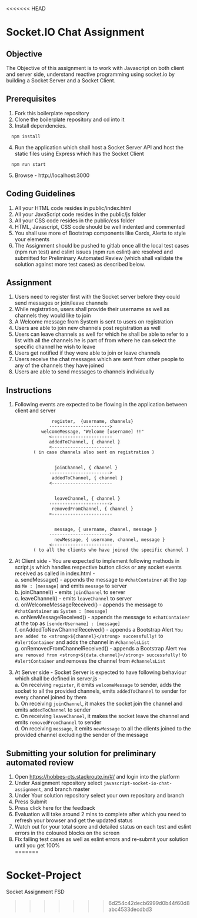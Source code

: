 <<<<<<< HEAD
# Socket.IO Chat Assignment

## Objective

The Objective of this assignment is to work with Javascript on both client and server side, understand reactive programming using socket.io by building a Socket Server and a Socket Client.  

## Prerequisites

1. Fork this boilerplate repository  
2. Clone the boilerplate repository and cd into it  
3. Install dependencies.   

```
  npm install
```

4. Run the application which shall host a Socket Server API and host the static files using Express which has the Socket Client

```
  npm run start
```

5. Browse - http://localhost:3000  

## Coding Guidelines

1. All your HTML code resides in public/index.html  
2. All your JavaScript code resides in the public/js folder  
3. All your CSS code resides in the public/css folder  
4. HTML, Javascript, CSS code should be well indented and commented  
5. You shall use more of Bootstrap components like Cards, Alerts to style your elements  
6. The Assignment should be pushed to gitlab once all the local test cases (npm run test) and eslint issues (npm run eslint) are resolved and submitted for Preliminary Automated Review (which shall validate the solution against more test cases) as described below.  

## Assignment

1. Users need to register first with the Socket server before they could send messages or join/leave channels  
2. While registration, users shall provide their username as well as channels they would like to join  
3. A Welcome message from System is sent to users on registration  
4. Users are able to join new channels post registration as well   
5. Users can leave channels as well for which he shall be able to refer to a list with all the channels he is part of from where he can select the specific channel he wish to leave  
6. Users get notified if they were able to join or leave channels  
7. Users receive the chat messages which are sent from other people to any of the channels they have joined  
8. Users are able to send messages to channels individually  

## Instructions 

 1. Following events are expected to be flowing in the application between client and server  

 
                      register,  {username, channels}
                     ----------------------->
                  welcomeMessage, "Welcome [username] !!"
                     <-----------------------
                     addedToChannel, { channel }
                     <-----------------------
               ( in case channels also sent on registration )


                       joinChannel, { channel }
                     ----------------------->
                      addedToChannel, { channel }
                     <-----------------------


                       leaveChannel, { channel }
                     ----------------------->
                      removedFromChannel, { channel }
                     <-----------------------


                       message, { username, channel, message }
                     ----------------------->
                       newMessage, { username, channel, message }
                     <-----------------------
               ( to all the clients who have joined the specific channel )

 2. At Client side - You are expected to implement following methods in script.js which handles respective button clicks or any socket events received as called in index.html -  
   a. sendMessage() - appends the message to `#chatContainer` at the top as `Me : [message]` and emits `message` to server  
   b. joinChannel() - emits `joinChannel` to server  
   c. leaveChannel() - emits `leaveChannel` to server  
   d. onWelcomeMessageReceived() - appends the message to `#chatContainer` as `System : [message]`  
   e. onNewMessageReceived() - appends the message to `#chatContainer` at the top as `[senderUsername] : [message]`  
   f. onAddedToNewChannelReceived() - appends a Bootstrap Alert `You are added to <strong>${channel}</strong> successfully!` to `#alertContainer` and adds the channel in `#channelsList`  
   g. onRemovedFromChannelReceived() - appends a Bootstrap Alert `You are removed from <strong>${data.channel}</strong> successfully!` to `#alertContainer` and removes the channel from `#channelsList`  

 3. At Server side - Socket Server is expected to have following behaviour which shall be defined in server.js -  
   a. On receiving `register`, it emits `welcomeMessage` to sender, adds the socket to all the provided channels, emits `addedToChannel` to sender for every channel joined by them   
   b. On receiving `joinChannel`, it makes the socket join the channel and emits `addedToChannel` to sender  
   c. On receiving `leaveChannel`, it makes the socket leave the channel and emits `removedFromChannel` to sender  
   d. On receiving `message`, it emits `newMessage` to all the clients joined to the provided channel excluding the sender of the message   

## Submitting your solution for preliminary automated review  

 1. Open https://hobbes-cts.stackroute.in/#/ and login into the platform  
 2. Under Assignment repository select `javascript-socket-io-chat-assignment`, and branch master  
 3. Under Your solution repository select your own repository and branch  
 4. Press Submit  
 5. Press click here for the feedback  
 6. Evaluation will take around 2 mins to complete after which you need to refresh your browser and get the updated status  
 7. Watch out for your total score and detailed status on each test and eslint errors in the coloured blocks on the screen  
 8. Fix failing test cases as well as eslint errors and re-submit your solution until you get 100%  
=======
# Socket-Project
Socket Assignment FSD
>>>>>>> 6d254c42decb6999d0b44f60d8abc4533decdbd3
